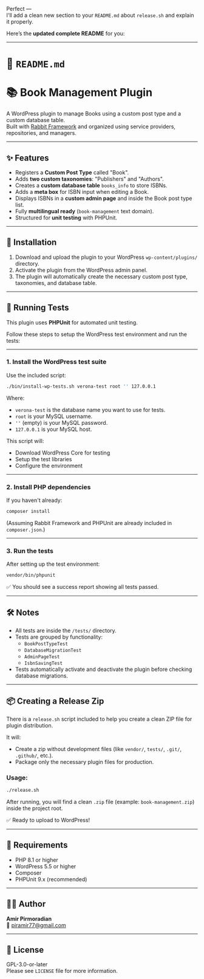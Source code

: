 Perfect —  
I'll add a clean new section to your `README.md` about `release.sh` and explain it properly.

Here’s the **updated complete README** for you:

---

# 📄 `README.md`

# 📚 Book Management Plugin

A WordPress plugin to manage Books using a custom post type and a custom database table.  
Built with [Rabbit Framework](https://github.com/veronalabs/rabbit) and organized using service providers, repositories, and managers.

---

## ✨ Features

- Registers a **Custom Post Type** called "Book".
- Adds **two custom taxonomies**: "Publishers" and "Authors".
- Creates a **custom database table** `books_info` to store ISBNs.
- Adds a **meta box** for ISBN input when editing a Book.
- Displays ISBNs in a **custom admin page** and inside the Book post type list.
- Fully **multilingual ready** (`book-management` text domain).
- Structured for **unit testing** with PHPUnit.

---

## 🚀 Installation

1. Download and upload the plugin to your WordPress `wp-content/plugins/` directory.
2. Activate the plugin from the WordPress admin panel.
3. The plugin will automatically create the necessary custom post type, taxonomies, and database table.

---

## 🧪 Running Tests

This plugin uses **PHPUnit** for automated unit testing.

Follow these steps to setup the WordPress test environment and run the tests:

---

### 1. Install the WordPress test suite

Use the included script:

```bash
./bin/install-wp-tests.sh verona-test root '' 127.0.0.1
```

Where:
- `verona-test` is the database name you want to use for tests.
- `root` is your MySQL username.
- `''` (empty) is your MySQL password.
- `127.0.0.1` is your MySQL host.


This script will:
- Download WordPress Core for testing
- Setup the test libraries
- Configure the environment

---

### 2. Install PHP dependencies

If you haven't already:

```bash
composer install
```

(Assuming Rabbit Framework and PHPUnit are already included in `composer.json`.)

---

### 3. Run the tests

After setting up the test environment:

```bash
vendor/bin/phpunit
```

✅ You should see a success report showing all tests passed.

---

## 🛠️ Notes

- All tests are inside the `/tests/` directory.
- Tests are grouped by functionality:
    - `BookPostTypeTest`
    - `DatabaseMigrationTest`
    - `AdminPageTest`
    - `IsbnSavingTest`
- Tests automatically activate and deactivate the plugin before checking database migrations.

---

## 📦 Creating a Release Zip

There is a `release.sh` script included to help you create a clean ZIP file for plugin distribution.

It will:
- Create a zip without development files (like `vendor/`, `tests/`, `.git/`, `.github/`, etc.).
- Package only the necessary plugin files for production.

### Usage:

```bash
./release.sh
```

After running, you will find a clean `.zip` file (example: `book-management.zip`) inside the project root.

✅ Ready to upload to WordPress!

---

## 🧩 Requirements

- PHP 8.1 or higher
- WordPress 5.5 or higher
- Composer
- PHPUnit 9.x (recommended)

---

## 🧑‍💻 Author

**Amir Pirmoradian**  
📧 piramir77@gmail.com

---

## 📄 License

GPL-3.0-or-later  
Please see `LICENSE` file for more information.